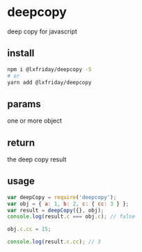 # deepcopy

deep copy for javascript

## install

```bash
npm i @lxfriday/deepcopy -S
# or
yarn add @lxfriday/deepcopy
```

## params

one or more object

## return

the deep copy result

## usage

```js
var deepCopy = require('deepcopy');
var obj = { a: 1, b: 2, c: { cc: 3 } };
var result = deepCopy({}, obj);
console.log(result.c === obj.c); // false

obj.c.cc = 15;

console.log(result.c.cc); // 3
```
